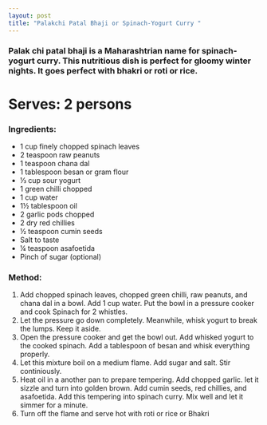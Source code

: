 ```yaml
---
layout: post
title: "Palakchi Patal Bhaji or Spinach-Yogurt Curry "
---
```




### Palak chi patal bhaji is a Maharashtrian name for spinach-yogurt curry. This nutritious dish is perfect for gloomy winter nights. It goes perfect with bhakri or roti or rice. 


# Serves: 2 persons

### Ingredients:
* 1 cup finely chopped spinach leaves
* 2 teaspoon raw peanuts
* 1 teaspoon chana dal 
* 1 tablespoon besan or gram flour
* ⅓ cup sour yogurt
* 1 green chilli chopped
* 1 cup water
* 1½ tablespoon oil
* 2 garlic pods chopped
* 2 dry red chillies
* ½ teaspoon cumin seeds
* Salt to taste
* ¼ teaspoon asafoetida
* Pinch of sugar (optional)

### Method:
1. Add chopped spinach leaves, chopped green chilli, raw peanuts, and chana dal in a bowl. Add 1 cup water. Put the bowl in a pressure cooker and cook Spinach for 2 whistles. 
2. Let the pressure go down completely. Meanwhile, whisk yogurt to break the lumps. Keep it aside. 
3. Open the pressure cooker and get the bowl out. Add whisked yogurt to the cooked spinach. Add a tablespoon of besan and whisk everything properly. 
4. Let this mixture boil on a medium flame. Add sugar and salt. Stir continiously. 
5. Heat oil in a another pan to prepare tempering. Add chopped garlic. let it sizzle and turn into golden brown. Add cumin seeds, red chillies, and asafoetida. Add this tempering into spinach curry. Mix well and let it simmer for a minute. 
6. Turn off the flame and serve hot with roti or rice or Bhakri